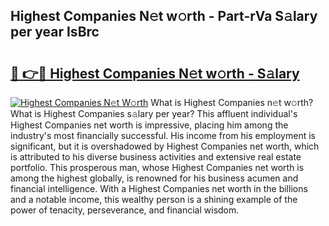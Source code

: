 ## Highest Companies N𝚎t w𝚘rth - Part-rVa S𝚊lary per year IsBrc

# <h2><a href="http://gc526f.nevu.top/?p=Highest+Companies">🔗 👉🔴 Highest Companies N𝚎t w𝚘rth - S𝚊lary</a></h2>

[![Highest Companies N𝚎t W𝚘rth](https://i.imgur.com/Oavwk0R.jpeg)](http://gc526f.nevu.top/?p=Highest+Companies)
What is Highest Companies n𝚎t w𝚘rth? What is Highest Companies s𝚊lary per year?
This affluent individual's Highest Companies net worth is impressive, placing him among the industry's most financially successful. His income from his employment is significant, but it is overshadowed by Highest Companies net worth, which is attributed to his diverse business activities and extensive real estate portfolio. This prosperous man, whose Highest Companies net worth is among the highest globally, is renowned for his business acumen and financial intelligence. With a Highest Companies net worth in the billions and a notable income, this wealthy person is a shining example of the power of tenacity, perseverance, and financial wisdom.
